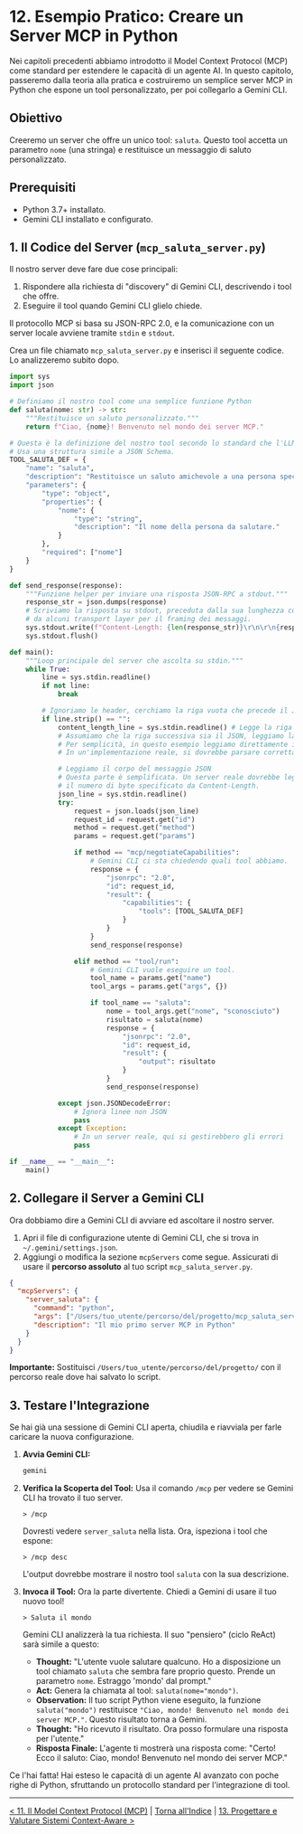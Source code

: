 # 12. Esempio Pratico: Creare un Server MCP in Python

Nei capitoli precedenti abbiamo introdotto il Model Context Protocol (MCP) come standard per estendere le capacità di un agente AI. In questo capitolo, passeremo dalla teoria alla pratica e costruiremo un semplice server MCP in Python che espone un tool personalizzato, per poi collegarlo a Gemini CLI.

## Obiettivo

Creeremo un server che offre un unico tool: `saluta`. Questo tool accetta un parametro `nome` (una stringa) e restituisce un messaggio di saluto personalizzato.

## Prerequisiti

- Python 3.7+ installato.
- Gemini CLI installato e configurato.

## 1. Il Codice del Server (`mcp_saluta_server.py`)

Il nostro server deve fare due cose principali:

1.  Rispondere alla richiesta di "discovery" di Gemini CLI, descrivendo i tool che offre.
2.  Eseguire il tool quando Gemini CLI glielo chiede.

Il protocollo MCP si basa su JSON-RPC 2.0, e la comunicazione con un server locale avviene tramite `stdin` e `stdout`.

Crea un file chiamato `mcp_saluta_server.py` e inserisci il seguente codice. Lo analizzeremo subito dopo.

```python
import sys
import json

# Definiamo il nostro tool come una semplice funzione Python
def saluta(nome: str) -> str:
    """Restituisce un saluto personalizzato."""
    return f"Ciao, {nome}! Benvenuto nel mondo dei server MCP."

# Questa è la definizione del nostro tool secondo lo standard che l'LLM può capire.
# Usa una struttura simile a JSON Schema.
TOOL_SALUTA_DEF = {
    "name": "saluta",
    "description": "Restituisce un saluto amichevole a una persona specifica.",
    "parameters": {
        "type": "object",
        "properties": {
            "nome": {
                "type": "string",
                "description": "Il nome della persona da salutare."
            }
        },
        "required": ["nome"]
    }
}

def send_response(response):
    """Funzione helper per inviare una risposta JSON-RPC a stdout."""
    response_str = json.dumps(response)
    # Scriviamo la risposta su stdout, preceduta dalla sua lunghezza come richiesto
    # da alcuni transport layer per il framing dei messaggi.
    sys.stdout.write(f"Content-Length: {len(response_str)}\r\n\r\n{response_str}")
    sys.stdout.flush()

def main():
    """Loop principale del server che ascolta su stdin."""
    while True:
        line = sys.stdin.readline()
        if not line:
            break

        # Ignoriamo le header, cerchiamo la riga vuota che precede il JSON
        if line.strip() == "":
            content_length_line = sys.stdin.readline() # Legge la riga Content-Length se presente
            # Assumiamo che la riga successiva sia il JSON, leggiamo la sua lunghezza se specificata
            # Per semplicità, in questo esempio leggiamo direttamente il corpo JSON
            # In un'implementazione reale, si dovrebbe parsare correttamente Content-Length

            # Leggiamo il corpo del messaggio JSON
            # Questa parte è semplificata. Un server reale dovrebbe leggere esattamente
            # il numero di byte specificato da Content-Length.
            json_line = sys.stdin.readline()
            try:
                request = json.loads(json_line)
                request_id = request.get("id")
                method = request.get("method")
                params = request.get("params")

                if method == "mcp/negotiateCapabilities":
                    # Gemini CLI ci sta chiedendo quali tool abbiamo.
                    response = {
                        "jsonrpc": "2.0",
                        "id": request_id,
                        "result": {
                            "capabilities": {
                                "tools": [TOOL_SALUTA_DEF]
                            }
                        }
                    }
                    send_response(response)

                elif method == "tool/run":
                    # Gemini CLI vuole eseguire un tool.
                    tool_name = params.get("name")
                    tool_args = params.get("args", {})

                    if tool_name == "saluta":
                        nome = tool_args.get("nome", "sconosciuto")
                        risultato = saluta(nome)
                        response = {
                            "jsonrpc": "2.0",
                            "id": request_id,
                            "result": {
                                "output": risultato
                            }
                        }
                        send_response(response)

            except json.JSONDecodeError:
                # Ignora linee non JSON
                pass
            except Exception:
                # In un server reale, qui si gestirebbero gli errori
                pass

if __name__ == "__main__":
    main()

```

## 2. Collegare il Server a Gemini CLI

Ora dobbiamo dire a Gemini CLI di avviare ed ascoltare il nostro server.

1.  Apri il file di configurazione utente di Gemini CLI, che si trova in `~/.gemini/settings.json`.
2.  Aggiungi o modifica la sezione `mcpServers` come segue. Assicurati di usare il **percorso assoluto** al tuo script `mcp_saluta_server.py`.

```json
{
  "mcpServers": {
    "server_saluta": {
      "command": "python",
      "args": ["/Users/tuo_utente/percorso/del/progetto/mcp_saluta_server.py"],
      "description": "Il mio primo server MCP in Python"
    }
  }
}
```

**Importante:** Sostituisci `/Users/tuo_utente/percorso/del/progetto/` con il percorso reale dove hai salvato lo script.

## 3. Testare l'Integrazione

Se hai già una sessione di Gemini CLI aperta, chiudila e riavviala per farle caricare la nuova configurazione.

1.  **Avvia Gemini CLI:**
    ```bash
    gemini
    ```
2.  **Verifica la Scoperta del Tool:**
    Usa il comando `/mcp` per vedere se Gemini CLI ha trovato il tuo server.

    ```
    > /mcp
    ```

    Dovresti vedere `server_saluta` nella lista. Ora, ispeziona i tool che espone:

    ```
    > /mcp desc
    ```

    L'output dovrebbe mostrare il nostro tool `saluta` con la sua descrizione.

3.  **Invoca il Tool:**
    Ora la parte divertente. Chiedi a Gemini di usare il tuo nuovo tool!
    ```
    > Saluta il mondo
    ```
    Gemini CLI analizzerà la tua richiesta. Il suo "pensiero" (ciclo ReAct) sarà simile a questo:
    - **Thought:** "L'utente vuole salutare qualcuno. Ho a disposizione un tool chiamato `saluta` che sembra fare proprio questo. Prende un parametro `nome`. Estraggo 'mondo' dal prompt."
    - **Act:** Genera la chiamata al tool: `saluta(nome="mondo")`.
    - **Observation:** Il tuo script Python viene eseguito, la funzione `saluta("mondo")` restituisce `"Ciao, mondo! Benvenuto nel mondo dei server MCP."`. Questo risultato torna a Gemini.
    - **Thought:** "Ho ricevuto il risultato. Ora posso formulare una risposta per l'utente."
    - **Risposta Finale:** L'agente ti mostrerà una risposta come: "Certo! Ecco il saluto: Ciao, mondo! Benvenuto nel mondo dei server MCP."

Ce l'hai fatta! Hai esteso le capacità di un agente AI avanzato con poche righe di Python, sfruttando un protocollo standard per l'integrazione di tool.

---

[< 11. Il Model Context Protocol (MCP)](./11-model-context-protocol-mcp.md) | [Torna all'Indice](./index.md) | [13. Progettare e Valutare Sistemi Context-Aware >](./13-progettare-e-valutare-sistemi-context-aware.md)
